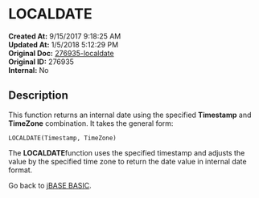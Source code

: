 # LOCALDATE

**Created At:** 9/15/2017 9:18:25 AM  
**Updated At:** 1/5/2018 5:12:29 PM  
**Original Doc:** [276935-localdate](https://docs.jbase.com/36868-jbase-basic/276935-localdate)  
**Original ID:** 276935  
**Internal:** No  

## Description

This function returns an internal date using the specified **Timestamp** and **TimeZone** combination. It takes the general form:

```
LOCALDATE(Timestamp, TimeZone)
```

The **LOCALDATE**function uses the specified timestamp and adjusts the value by the specified time zone to return the date value in internal date format.

Go back to [jBASE BASIC](./../jbase-basic-programmers-reference-guide).
